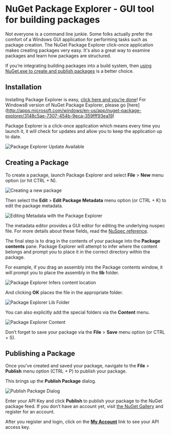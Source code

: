 ﻿# NuGet Package Explorer - GUI tool for building packages

Not everyone is a command line junkie. Some folks actually prefer the comfort of a 
Windows GUI application for performing tasks such as package creation. The NuGet Package 
Explorer click-once application makes creating packages very easy. It's also a great way 
to examine packages and learn how packages are structured.

If you&#8217;re integrating building packages into a build system, then [using NuGet.exe to create 
and publish packages](Creating-and-Publishing-a-Package) is a better choice.

## Installation
Installing Package Explorer is easy, [click here and you&#8217;re done](https://npe.codeplex.com/downloads/get/clickOnce/NuGetPackageExplorer.application)!
For Windows8 version of NuGet Package Explorer, please go [here] (http://apps.microsoft.com/windows/en-us/app/nuget-package-explorer/3148c5ae-7307-454b-9eca-359fff93ea19)

Package Explorer is a click-once application which means every time you launch it, it will 
check for updates and allow you to keep the application up to date.

![Package Explorer Update Available](/images/create/package-explorer-update-available.png)

## Creating a Package
To create a package, launch Package Explorer and select **File** > **New** menu option 
(or hit CTRL + N).

![Creating a new package](/images/create/package-explorer-file-new.png)

Then select the **Edit** > **Edit Package Metadata** menu option (or CTRL + K) to edit the package metadata.

![Editing Metadata with the Package Explorer](/images/create/package-explorer-metadata.png)

The metadata editor provides a GUI editor for editing the underlying nuspec file. For more 
details about these fields, read the [NuSpec reference](Nuspec-Reference).

The final step is to drag in the contents of your package into the **Package contents** pane. 
Package Explorer will attempt to infer where the content belongs and prompt you to place it in 
the correct directory within the package.

For example, if you drag an assembly into the Package contents window, it will prompt you to place 
the assembly in the **lib** folder.

![Package Explorer Infers content location](/images/create/package-explorer-content-inference.png)

And clicking **OK** places the file in the appropriate folder.

![Package Explorer Lib Folder](/images/create/package-explorer-lib-folder.png)

You can also explicitly add the special folders via the **Content** menu.

![Package Explorer Content](/images/create/package-explorer-content.png)

Don&#8217;t forget to save your package via the **File** > **Save** menu option (or CTRL + S).

## Publishing a Package

Once you've created and saved your package, navigate to the **File** > **Publish** menu option 
(CTRL + P) to publish your package.

This brings up the **Publish Package** dialog.

![Publish Package Dialog](/images/create/package-explorer-publish.png)

Enter your API Key and click **Publish** to publish your package to the NuGet package feed. 
If you don&#8217;t have an account yet, visit [the NuGet Gallery](http://nuget.org/) and register 
for an account.

After you register and login, click on the **[My Account](http://nuget.org/Contribute/MyAccount)** link to see your API access key.
